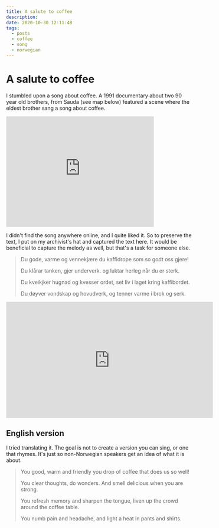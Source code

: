 ```yaml
---
title: A salute to coffee
description: 
date: 2020-10-30 12:11:48
tags:
  - posts
  - coffee
  - song
  - norwegian
---
```


# A salute to coffee

I stumbled upon a song about coffee.
A 1991 documentary about two 90 year old brothers,
from Sauda (see map below) featured a scene
where the eldest brother sang a song about coffee.
<iframe src="https://www.google.com/maps/embed?pb=!1m18!1m12!1m3!1d2796712.4355461164!2d6.918024013070349!3d61.05051549353226!2m3!1f0!2f0!3f0!3m2!1i1024!2i768!4f13.1!3m3!1m2!1s0x463bff0669b032e7%3A0x9913e8b5355bc4b1!2s4200%20Sauda!5e0!3m2!1sno!2sno!4v1604056522032!5m2!1sno!2sno" width="400" height="300" frameborder="0" style="border:0;" allowfullscreen="" aria-hidden="false" tabindex="0"></iframe>

I didn't find the song anywhere online, and I quite liked it.
So to preserve the text, I put on my archivist's hat and captured the text here.
It would be beneficial to capture the melody as well, but that's a task for someone else.


> Du gode, varme og vennekjære
> du kaffidrope som so godt oss gjere!
>
> Du klårar tanken, gjer underverk.
> og luktar herleg når du er sterk.
>
> Du kveikjker hugnad og kvesser ordet,
> set liv i laget kring kaffibordet.
>
> Du døyver vondskap og hovudverk,
> og tenner varme i brok og serk.

<iframe width="560" height="315" src="https://www.youtube.com/embed/9b-utQYJ1_0?start=372" frameborder="0" allow="accelerometer; autoplay; clipboard-write; encrypted-media; gyroscope; picture-in-picture" allowfullscreen></iframe>

## English version

I tried translating it. The goal is not to create a version you can sing,
or one that rhymes.
It's just so non-Norwegian speakers get an idea of what it is about.

> You good, warm and friendly
> you drop of coffee that does us so well!
>
> You clear thoughts,
> do wonders.
> And smell delicious
> when you are strong.
>
> You refresh memory and sharpen the tongue,
> liven up the crowd around the coffee table.
>
> You numb pain and headache,
> and light a heat in pants and shirts.

